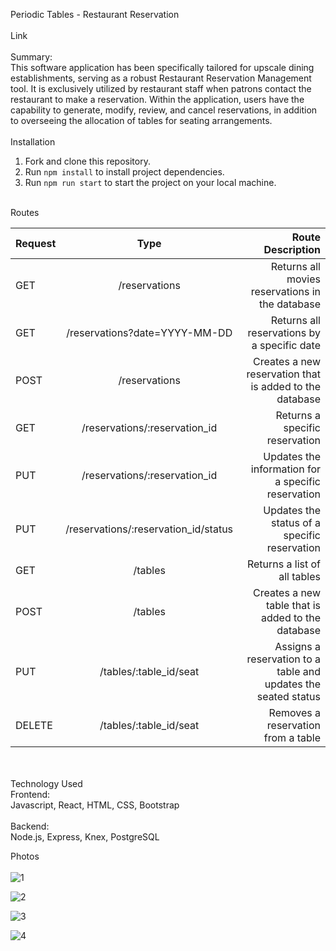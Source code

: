 Periodic Tables - Restaurant Reservation <br>
<br>
Link <br>
<br>
Summary: <br>
This software application has been specifically tailored for upscale dining establishments, serving as a robust Restaurant Reservation Management tool. It is exclusively utilized by restaurant staff when patrons contact the restaurant to make a reservation. Within the application, users have the capability to generate, modify, review, and cancel reservations, in addition to overseeing the allocation of tables for seating arrangements. <br>
<br>
Installation
1. Fork and clone this repository.
1. Run `npm install` to install project dependencies. 
1. Run `npm run start` to start the project on your local machine.
<br>
Routes<br>

| Request              | Type | Route Description |
| :---------------- | :------: | ----: |
| GET        |   /reservations   |Returns all movies reservations in the database |
| GET          |   /reservations?date=YYYY-MM-DD   | Returns all reservations by a specific date |
| POST    |  /reservations   | Creates a new reservation that is added to the database |
| GET |  /reservations/:reservation_id   | Returns a specific reservation |
| PUT        |   /reservations/:reservation_id   | Updates the information for a specific reservation |
| PUT           |   /reservations/:reservation_id/status   | Updates the status of a specific reservation |
| GET   |  /tables   | Returns a list of all tables |
| POST |  /tables   | Creates a new table that is added to the database |
| PUT |  /tables/:table_id/seat   | Assigns a reservation to a table and updates the seated status |
| DELETE |  /tables/:table_id/seat   | Removes a reservation from a table |
<br>
<br>
Technology Used<br>
Frontend:<br>
Javascript, React, HTML, CSS, Bootstrap <br>
<br>
Backend: <br>
Node.js, Express, Knex, PostgreSQL

Photos<br>
<br>
![1](https://github.com/abdulnasir97/starter-restaurant-reservation/assets/120065583/74041429-c63b-4c97-8afd-d71b45dd59b4)


![2](https://github.com/abdulnasir97/starter-restaurant-reservation/assets/120065583/f5f942a5-62d3-4a84-9629-d067ec7e9b9d)


![3](https://github.com/abdulnasir97/starter-restaurant-reservation/assets/120065583/aed8a528-392e-4642-9538-e4b4f5caa85f)


![4](https://github.com/abdulnasir97/starter-restaurant-reservation/assets/120065583/6c9c303c-0073-49d2-aac3-494aea923aef)





